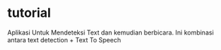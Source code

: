 # tutorial
Aplikasi Untuk Mendeteksi Text dan kemudian berbicara. Ini kombinasi antara text detection + Text To Speech
